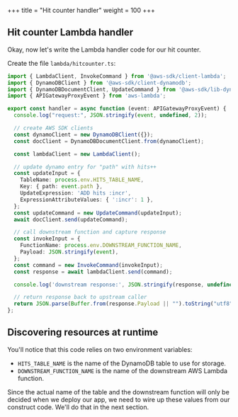 +++
title = "Hit counter handler"
weight = 100
+++

## Hit counter Lambda handler

Okay, now let's write the Lambda handler code for our hit counter.

Create the file `lambda/hitcounter.ts`:

```ts
import { LambdaClient, InvokeCommand } from '@aws-sdk/client-lambda';
import { DynamoDBClient } from '@aws-sdk/client-dynamodb';
import { DynamoDBDocumentClient, UpdateCommand } from '@aws-sdk/lib-dynamodb';
import { APIGatewayProxyEvent } from 'aws-lambda';

export const handler = async function (event: APIGatewayProxyEvent) {
  console.log("request:", JSON.stringify(event, undefined, 2));

  // create AWS SDK clients
  const dynamoClient = new DynamoDBClient({});
  const docClient = DynamoDBDocumentClient.from(dynamoClient);

  const lambdaClient = new LambdaClient();

  // update dynamo entry for "path" with hits++
  const updateInput = {
    TableName: process.env.HITS_TABLE_NAME,
    Key: { path: event.path },
    UpdateExpression: 'ADD hits :incr',
    ExpressionAttributeValues: { ':incr': 1 },
  };
  const updateCommand = new UpdateCommand(updateInput);
  await docClient.send(updateCommand);

  // call downstream function and capture response
  const invokeInput = {
    FunctionName: process.env.DOWNSTREAM_FUNCTION_NAME,
    Payload: JSON.stringify(event),
  };
  const command = new InvokeCommand(invokeInput);
  const response = await lambdaClient.send(command);

  console.log('downstream response:', JSON.stringify(response, undefined, 2));

  // return response back to upstream caller
  return JSON.parse(Buffer.from(response.Payload || "").toString("utf8"));
};
```

## Discovering resources at runtime

You'll notice that this code relies on two environment variables:

* `HITS_TABLE_NAME` is the name of the DynamoDB table to use for storage.
* `DOWNSTREAM_FUNCTION_NAME` is the name of the downstream AWS Lambda function.

Since the actual name of the table and the downstream function will only be
decided when we deploy our app, we need to wire up these values from our
construct code. We'll do that in the next section.
